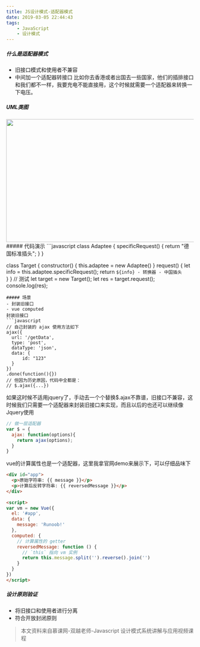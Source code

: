 ```yaml
---
title: JS设计模式-适配器模式
date: 2019-03-05 22:44:43
tags:
    - JavaScript
    - 设计模式
---
```

##### 什么是适配器模式
- 旧接口模式和使用者不兼容
- 中间加一个适配器转接口
比如你去香港或者出国去一些国家，他们的插排接口和我们都不一样，我要充电不能直接用，这个时候就需要一个适配器来转换一下电压。
<!--more-->
##### UML类图
<img src="/images/uml-adaptee.jpeg" width = "630" height = "330"/>
##### 代码演示
```javascript
class Adaptee {
  specificRequest() {
      return "德国标准插头";
  }
}

class Target {
  constructor() {
    this.adaptee = new Adaptee()
  }
  request() {
    let info = this.adaptee.specificRequest();
    return `${info} - 转换器 - 中国插头`  
  }
}
// 测试
let target = new Target();
let res = target.request();
console.log(res);
```
##### 场景
- 封装旧接口
- vue computed
封装旧接口
```javascript
// 自己封装的 ajax 使用方法如下
ajax({
  url: '/getData',
  type: 'post',
  dataType: 'json',
  data: {
      id: "123"
  }
})
.done(function(){})
// 但因为历史原因，代码中全都是：
// $.ajax({...})
```
如果这时候不适用jquery了，手动去一个个替换$.ajax不靠谱，旧接口不兼容，这时候我们只需要一个适配器来封装旧接口来实现，而且以后的也还可以继续像Jquery使用
```javascript
// 做一层适配器
var $ = {
  ajax: function(options){
    return ajax(options);
  }
}
```
vue的计算属性也是一个适配器，这里我拿官网demo来展示下，可以仔细品味下
```html
<div id="app">
  <p>原始字符串: {{ message }}</p>
  <p>计算后反转字符串: {{ reversedMessage }}</p>
</div>
 
<script>
var vm = new Vue({
  el: '#app',
  data: {
    message: 'Runoob!'
  },
  computed: {
    // 计算属性的 getter
    reversedMessage: function () {
      // `this` 指向 vm 实例
      return this.message.split('').reverse().join('')
    }
  }
})
</script>
```
##### 设计原则验证
- 将旧接口和使用者进行分离
- 符合开放封闭原则

> 本文资料来自慕课网-双越老师-Javascript 设计模式系统讲解与应用视频课程